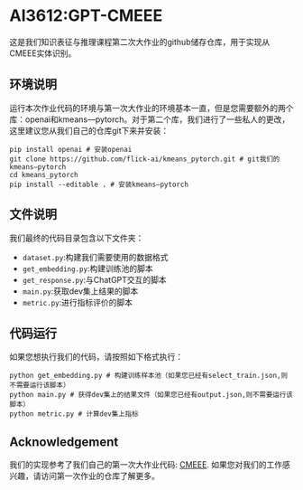 # AI3612:GPT-CMEEE

这是我们知识表征与推理课程第二次大作业的github储存仓库，用于实现从CMEEE实体识别。

## 环境说明
运行本次作业代码的环境与第一次大作业的环境基本一直，但是您需要额外的两个库：openai和kmeans—pytorch。对于第二个库，我们进行了一些私人的更改，这里建议您从我们自己的仓库git下来并安装：
```shell
pip install openai # 安装openai
git clone https://github.com/flick-ai/kmeans_pytorch.git # git我们的kmeans—pytorch
cd kmeans_pytorch
pip install --editable . # 安装kmeans—pytorch
```
## 文件说明
我们最终的代码目录包含以下文件夹：

+ `dataset.py`:构建我们需要使用的数据格式
+ `get_embedding.py`:构建训练池的脚本
+ `get_response.py`:与ChatGPT交互的脚本
+ `main.py`:获取dev集上结果的脚本
+ `metric.py`:进行指标评价的脚本
## 代码运行
如果您想执行我们的代码，请按照如下格式执行：
```shell
python get_embedding.py # 构建训练样本池（如果您已经有select_train.json,则不需要运行该脚本）
python main.py # 获得dev集上的结果文件（如果您已经有output.json,则不需要运行该脚本）
python metric.py # 计算dev集上指标
```

## Acknowledgement

我们的实现参考了我们自己的第一次大作业代码: [CMEEE](https://github.com/1364406834/Knowledge-Representation-and-Reasoning). 如果您对我们的工作感兴趣，请访问第一次作业的仓库了解更多。